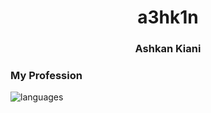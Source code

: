 <div align='center'>
  <h1>a3hk1n</h1>
  <h3>Ashkan Kiani</h3>
</div>
<h3>My Profession</h3>
<img src='https://skillicons.dev/icons?i=html,css,tailwindcss,js,react' alt='languages'>
